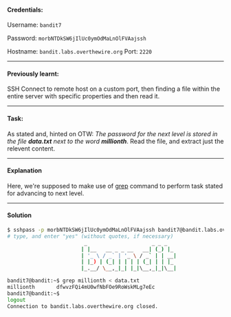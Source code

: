 #### Credentials:
Username: `bandit7`

Password: `morbNTDkSW6jIlUc0ymOdMaLnOlFVAajssh`

Hostname: `bandit.labs.overthewire.org`
Port: `2220`

---
#### Previously learnt:
SSH Connect to remote host on a custom port, then finding a file within the entire server with specific properties and then read it.

---
#### Task:

As stated and, hinted on OTW: _The password for the next level is stored in the file  **data.txt**  next to the word  **millionth**_. Read the file, and extract just the relevent content.

---
#### Explanation

Here, we're supposed to make use of [grep](https://www.man7.org/linux/man-pages/man1/grep.1.html) command to perform task stated for advancing to next level.

---
#### Solution
```bash
$ sshpass -p morbNTDkSW6jIlUc0ymOdMaLnOlFVAajssh bandit7@bandit.labs.overthewire.org -p 2220
# type, and enter "yes" (without quotes, if necessary)
                         _                     _ _ _
                        | |__   __ _ _ __   __| (_) |_
                        | '_ \ / _` | '_ \ / _` | | __|
                        | |_) | (_| | | | | (_| | | |_
                        |_.__/ \__,_|_| |_|\__,_|_|\__|

bandit7@bandit:~$ grep millionth < data.txt
millionth       dfwvzFQi4mU0wfNbFOe9RoWskMLg7eEc
bandit7@bandit:~$
logout
Connection to bandit.labs.overthewire.org closed.
```
